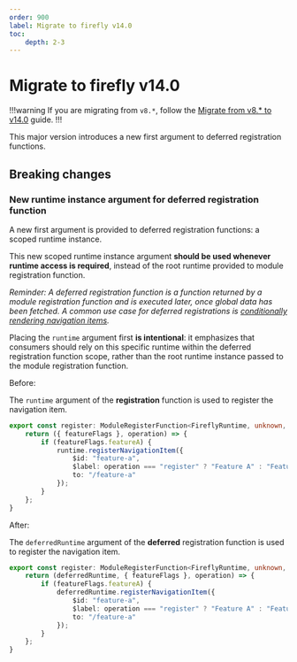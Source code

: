 ```yaml
---
order: 900
label: Migrate to firefly v14.0
toc:
    depth: 2-3
---
```


# Migrate to firefly v14.0

!!!warning
If you are migrating from `v8.*`, follow the [Migrate from v8.* to v14.0](./migrate-from-v8-to-v14.0.md) guide.
!!!

This major version introduces a new first argument to deferred registration functions. 

## Breaking changes

### New runtime instance argument for deferred registration function

A new first argument is provided to deferred registration functions: a scoped runtime instance.

This new scoped runtime instance argument **should be used whenever runtime access is required**, instead of the root runtime provided to module registration function.

_Reminder: A deferred registration function is a function returned by a module registration function and is executed later, once global data has been fetched. A common use case for deferred registrations is [conditionally rendering navigation items](../guides/register-a-conditional-nav-item.md)._

Placing the `runtime` argument first **is intentional**: it emphasizes that consumers should rely on this specific runtime within the deferred registration function scope, rather than the root runtime instance passed to the module registration function.

Before:

The `runtime` argument of the **registration** function is used to register the navigation item.

```ts !#1,2,4
export const register: ModuleRegisterFunction<FireflyRuntime, unknown, DeferredRegistrationData> = runtime => {
    return ({ featureFlags }, operation) => {
        if (featureFlags.featureA) {
            runtime.registerNavigationItem({
                $id: "feature-a",
                $label: operation === "register" ? "Feature A" : "Feature A updated",
                to: "/feature-a"
            });
        }
    };
}
```

After:

The `deferredRuntime` argument of the **deferred** registration function is used to register the navigation item.

```ts !#2,4
export const register: ModuleRegisterFunction<FireflyRuntime, unknown, DeferredRegistrationData> = runtime => {
    return (deferredRuntime, { featureFlags }, operation) => {
        if (featureFlags.featureA) {
            deferredRuntime.registerNavigationItem({
                $id: "feature-a",
                $label: operation === "register" ? "Feature A" : "Feature A updated",
                to: "/feature-a"
            });
        }
    };
}
```
